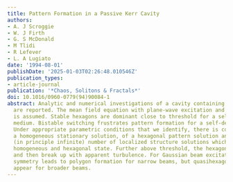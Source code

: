 ```yaml
---
title: Pattern Formation in a Passive Kerr Cavity
authors:
- A. J Scroggie
- W. J Firth
- G. S McDonald
- M Tlidi
- R Lefever
- L. A Lugiato
date: '1994-08-01'
publishDate: '2025-01-03T02:26:48.010546Z'
publication_types:
- article-journal
publication: '*Chaos, Solitons & Fractals*'
doi: 10.1016/0960-0779(94)90084-1
abstract: Analytic and numerical investigations of a cavity containing a Kerr medium
  are reported. The mean field equation with plane-wave excitation and diffraction
  is assumed. Stable hexagons are dominant close to threshold for a self-focusing
  medium. Bistable switching frustrates pattern formation for a self-defocusing medium.
  Under appropriate parametric conditions that we identify, there is coexistence of
  a homogeneous stationary solution, of a hexagonal pattern solution and of a large
  (in principle infinite) number of localized structure solutions which connect the
  homogeneous and hexagonal state. Further above threshold, the hexagons show defects,
  and then break up with apparent turbulence. For Gaussian beam excitation, the different
  symmetry leads to polygon formation for narrow beams, but quasihexagonal structures
  appear for broader beams.
---
```

